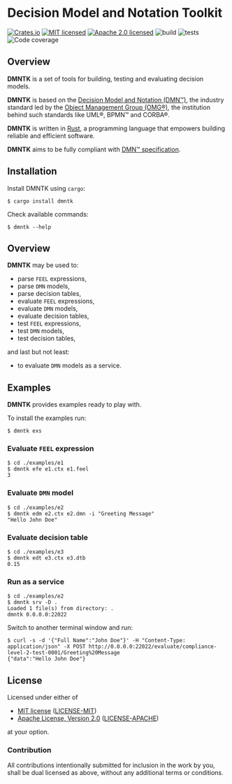 # Decision Model and Notation Toolkit

[![Crates.io][crates-badge]][crates-url]
[![MIT licensed][mit-badge]][mit-url]
[![Apache 2.0 licensed][apache-badge]][apache-url]
![build][build-badge]
![tests][tests-badge]
![Code coverage][coverage-badge]

[crates-badge]: https://img.shields.io/crates/v/dmntk.svg
[crates-url]: https://crates.io/crates/dmntk
[mit-badge]: https://img.shields.io/badge/License-MIT-blue.svg
[mit-url]: https://github.com/dmntk/dmntk.rs/blob/main/LICENSE-MIT
[apache-badge]: https://img.shields.io/badge/License-Apache%202.0-blue.svg
[apache-url]: https://github.com/dmntk/dmntk.rs/blob/main/LICENSE-APACHE
[build-badge]: https://github.com/dmntk/dmntk.rs/actions/workflows/build.yml/badge.svg
[tests-badge]: https://github.com/dmntk/dmntk.rs/actions/workflows/tests.yml/badge.svg
[coverage-badge]: https://img.shields.io/badge/Coverage-0%25-green.svg

## Overview

**DMNTK** is a set of tools for building, testing and evaluating decision models.

**DMNTK** is based on the [Decision Model and Notation (DMN™)](https://www.omg.org/dmn/),
the industry standard led by the [Object Management Group (OMG®)](https://www.omg.org/),
the institution behind such standards like UML®, BPMN™ and CORBA®.

**DMNTK** is written in [Rust](https://www.rust-lang.org/), a programming language that empowers
building reliable and efficient software.

**DMNTK** aims to be fully compliant with [DMN™ specification](https://www.omg.org/spec/DMN).

## Installation

Install DMNTK using `cargo`:

```shell
$ cargo install dmntk
```

Check available commands:

```shell
$ dmntk --help
```

## Overview

**DMNTK** may be used to:

- parse `FEEL` expressions,
- parse `DMN` models,
- parse decision tables,
- evaluate `FEEL` expressions,
- evaluate `DMN` models,
- evaluate decision tables,
- test `FEEL` expressions,
- test `DMN` models,
- test decision tables,

and last but not least:

- to evaluate `DMN` models as a service.

## Examples

**DMNTK** provides examples ready to play with.

To install the examples run:

```
$ dmntk exs
```

### Evaluate `FEEL` expression

```text
$ cd ./examples/e1
$ dmntk efe e1.ctx e1.feel
3
```

### Evaluate `DMN` model

```text
$ cd ./examples/e2
$ dmntk edm e2.ctx e2.dmn -i "Greeting Message"
"Hello John Doe"
```

### Evaluate decision table

```text
$ cd ./examples/e3
$ dmntk edt e3.ctx e3.dtb
0.15
```

### Run as a service

```text
$ cd ./examples/e2
$ dmntk srv -D .
Loaded 1 file(s) from directory: .
dmntk 0.0.0.0:22022
```

Switch to another terminal window and run: 

```text
$ curl -s -d '{"Full Name":"John Doe"}' -H "Content-Type: application/json" -X POST http://0.0.0.0:22022/evaluate/compliance-level-2-test-0001/Greeting%20Message
{"data":"Hello John Doe"}
```

## License

Licensed under either of

- [MIT license](https://opensource.org/licenses/MIT) ([LICENSE-MIT](https://github.com/dmntk/dmntk.rs/blob/main/LICENSE-MIT))
- [Apache License, Version 2.0](https://www.apache.org/licenses/LICENSE-2.0) ([LICENSE-APACHE](https://github.com/dmntk/dmntk.rs/blob/main/LICENSE-APACHE))

at your option.

### Contribution

All contributions intentionally submitted for inclusion in the work by you,
shall be dual licensed as above, without any additional terms or conditions.